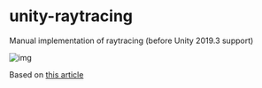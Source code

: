 # unity-raytracing

Manual implementation of raytracing (before Unity 2019.3 support)

![img](http://ryanwebb.com/images/raytrace.jpg)

Based on [this article](https://www.gamasutra.com/blogs/DavidKuri/20180504/317575/GPU_Ray_Tracing_in_Unity__Part_1.php)

